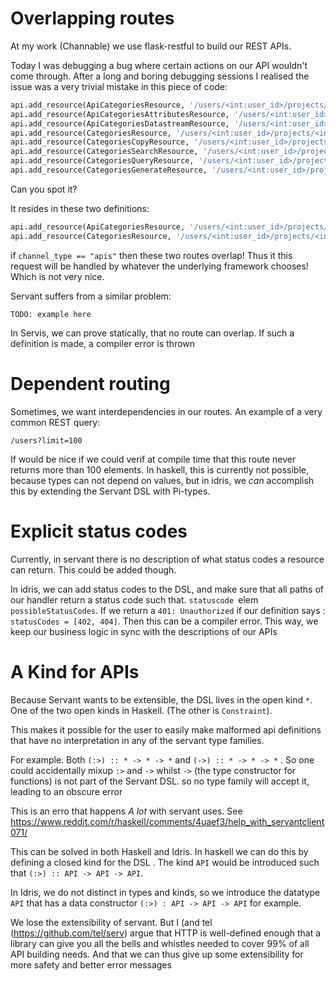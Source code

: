 # Overlapping routes
At my work (Channable) we use flask-restful to build our REST APIs.

Today I was debugging a bug where certain actions on our API wouldn't come through. After a long and boring debugging sessions
I realised the issue was a very trivial mistake in this piece of code:

```python
api.add_resource(ApiCategoriesResource, '/users/<int:user_id>/projects/<int:project_id>/apis/<int:api_id>/categories')
api.add_resource(ApiCategoriesAttributesResource, '/users/<int:user_id>/projects/<int:project_id>/apis/<int:api_id>/categories/<string:category_id>')
api.add_resource(ApiCategoriesDatastreamResource, '/users/<int:user_id>/projects/<int:project_id>/apis/<int:api_id>/categories/<string:category_id>/datastream')
api.add_resource(CategoriesResource, '/users/<int:user_id>/projects/<int:project_id>/<string:channel>/<int:channel_id>/categories')
api.add_resource(CategoriesCopyResource, '/users/<int:user_id>/projects/<int:project_id>/<string:channel>/<int:channel_id>/categories/copy')
api.add_resource(CategoriesSearchResource, '/users/<int:user_id>/projects/<int:project_id>/<string:channel>/<int:channel_id>/categories/search')
api.add_resource(CategoriesQueryResource, '/users/<int:user_id>/projects/<int:project_id>/<string:channel>/<int:channel_id>/categories/query')
api.add_resource(CategoriesGenerateResource, '/users/<int:user_id>/projects/<int:project_id>/<string:channel>/<int:channel_id>/categories/generate')
```

Can you spot it?


It resides in these two definitions:
```python
api.add_resource(ApiCategoriesResource, '/users/<int:user_id>/projects/<int:project_id>/apis/<int:api_id>/categories')
api.add_resource(CategoriesResource, '/users/<int:user_id>/projects/<int:project_id>/<string:channel_type>/<int:channel_id>/categories')
```

if   `channel_type == "apis"` then these two routes overlap! Thus it this request will be handled by whatever the underlying framework chooses!
Which is not very nice. 


Servant suffers from a similar problem:

```
TODO: example here
```




In Servis, we can prove statically, that no route can overlap. If such a definition is made, a compiler error is thrown



# Dependent routing
Sometimes, we want interdependencies in our routes. An example of a very common REST query:

```
/users?limit=100
```

If would be nice if we could verif at compile time that this route never returns more than 100 elements.  In haskell, this is currently not possible, because types can not depend on values, but in idris, we _can_ accomplish this by extending the Servant DSL with Pi-types.


# Explicit status codes
Currently, in servant there is no description of what status codes a resource can return. This could be added though.

In idris, we can add status codes to the DSL, and make sure that all paths of our handler return a status code such that.  `statuscode `elem` possibleStatusCodes`.  If we return a `401: Unauthorized` if our definition says :` statusCodes = [402, 404]`. Then this can be a compiler error.  This way, we keep our business logic in sync with the descriptions of our APIs


# A Kind for APIs
Because Servant wants to be extensible, the DSL lives in the open kind `*`.  One of the two open kinds in Haskell. (The other is `Constraint`).

This makes it possible for the user to easily make malformed api definitions that have no interpretation in any of the servant type families.

For example.  Both `(:>) :: * -> * -> *` and  `(->) :: * -> * -> *` .  So one could accidentally mixup `:>` and `->` whilst `->` (the type constructor for functions) is not part of the Servant DSL. so no type family will accept it, leading to an obscure error 

This is an erro that happens _A lot_ with servant uses. See https://www.reddit.com/r/haskell/comments/4uaef3/help_with_servantclient071/


This can be solved in both Haskell and Idris. In haskell we can do this by defining a closed kind for the DSL . The kind `API` would be introduced such that `(:>) :: API -> API -> API`.

In Idris, we do not distinct in types and kinds, so we introduce the datatype `API` that has a data constructor `(:>) : API -> API -> API` for example.

We lose the extensibility of servant. But I (and tel (https://github.com/tel/serv) argue that HTTP is well-defined enough that a library can give you all the bells and whistles needed to cover 99% of all API building needs. And that we can thus give up some extensibility for more safety and better error messages



